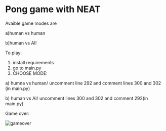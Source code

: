 # Pong game with NEAT

Avaible game modes are

a)human vs human

b)human vs AI!


To play:

1. install requirements
2. go to main.py
3. CHOOSE MODE:

 a) humna vs human/ uncomment line 292 and comment lines 300 and 302 (in main.py)
 
 b) human vs AI/ uncomment lines 300 and 302 and comment 292(in main.py)

Game over:









![gameover](https://user-images.githubusercontent.com/77300331/157462593-0d563d75-dc63-4813-aafd-a9198db8b77c.png)






























